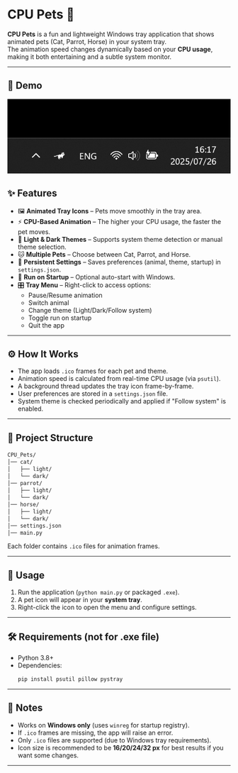# CPU Pets 🐾

**CPU Pets** is a fun and lightweight Windows tray application that shows animated pets (Cat, Parrot, Horse) in your system tray.  
The animation speed changes dynamically based on your **CPU usage**, making it both entertaining and a subtle system monitor.  

---

## 🐾 Demo
![Demo](Docs/demo.gif)


## ✨ Features
- 🖼️ **Animated Tray Icons** – Pets move smoothly in the tray area.  
- ⚡ **CPU-Based Animation** – The higher your CPU usage, the faster the pet moves.  
- 🎨 **Light & Dark Themes** – Supports system theme detection or manual theme selection.  
- 🐱 **Multiple Pets** – Choose between Cat, Parrot, and Horse.  
- 💾 **Persistent Settings** – Saves preferences (animal, theme, startup) in `settings.json`.  
- 🔄 **Run on Startup** – Optional auto-start with Windows.  
- 🎛️ **Tray Menu** – Right-click to access options:  
  - Pause/Resume animation  
  - Switch animal  
  - Change theme (Light/Dark/Follow system)  
  - Toggle run on startup  
  - Quit the app  

---

## ⚙️ How It Works
- The app loads `.ico` frames for each pet and theme.  
- Animation speed is calculated from real-time CPU usage (via `psutil`).  
- A background thread updates the tray icon frame-by-frame.  
- User preferences are stored in a `settings.json` file.  
- System theme is checked periodically and applied if "Follow system" is enabled.  

---

## 📂 Project Structure
```
CPU_Pets/
│── cat/
│   ├── light/
│   └── dark/
│── parrot/
│   ├── light/
│   └── dark/
│── horse/
│   ├── light/
│   └── dark/
│── settings.json
│── main.py
```
Each folder contains `.ico` files for animation frames.  

---

## 🚀 Usage
1. Run the application (`python main.py` or packaged `.exe`).  
2. A pet icon will appear in your **system tray**.  
3. Right-click the icon to open the menu and configure settings.  

---

## 🛠️ Requirements (not for .exe file)
- Python 3.8+  
- Dependencies:  
  ```bash
  pip install psutil pillow pystray
  ```

---

## 📌 Notes
- Works on **Windows only** (uses `winreg` for startup registry).  
- If `.ico` frames are missing, the app will raise an error.
- Only `.ico` files are supported (due to Windows tray requirements).  
- Icon size is recommended to be **16/20/24/32 px** for best results if you want some changes.  

---
